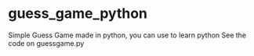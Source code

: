 # guess_game_python
Simple Guess Game made in python, you can use to learn python
See the code on guessgame.py
